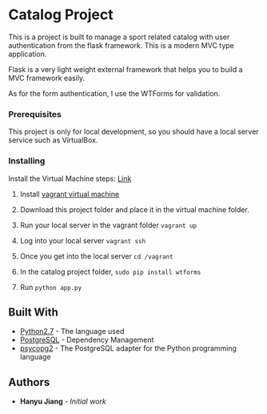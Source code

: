 # Catalog Project

This is a project is built to manage a sport related catalog with user authentication from the flask framework. This is a modern MVC type application.

Flask is a very light weight external framework that helps you to build a MVC
framework easily.

As for the form authentication, I use the WTForms for validation.


### Prerequisites

This project is only for local development, so you should have a local server service such as VirtualBox.

### Installing

Install the Virtual Machine steps:
[Link](https://classroom.udacity.com/nanodegrees/nd004/parts/8d3e23e1-9ab6-47eb-b4f3-d5dc7ef27bf0/modules/bc51d967-cb21-46f4-90ea-caf73439dc59/lessons/5475ecd6-cfdb-4418-85a2-f2583074c08d/concepts/14c72fe3-e3fe-4959-9c4b-467cf5b7c3a0)

1. Install [vagrant virtual machine](https://github.com/udacity/fullstack-nanodegree-vm)

2. Download this project folder and place it in the virtual machine folder.

3. Run your local server in the vagrant folder
    ```vagrant up```

4. Log into your local server ```vagrant ssh```

5. Once you get into the local server
```cd /vagrant```

6. In the catalog project folder, ```sudo pip install wtforms```
7. Run ```python app.py```




## Built With

* [Python2.7](https://www.python.org/) - The language used
* [PostgreSQL](https://www.postgresql.org/) - Dependency Management
* [psycopg2](http://initd.org/psycopg/) - The PostgreSQL adapter for the Python programming language

## Authors

* **Hanyu Jiang** - *Initial work*
